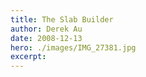 ```yaml
---
title: The Slab Builder
author: Derek Au
date: 2008-12-13
hero: ./images/IMG_27381.jpg
excerpt: 
---
```


